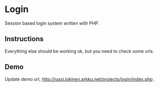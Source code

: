 # Login
 Session based login system written with PHP.
 
 ## Instructions
 
 Everything else should be working ok, but you need to check some urls.
 
 ## Demo
 
 Update demo url, http://jussi.jokinen.arkku.net/projects/login/index.php .
